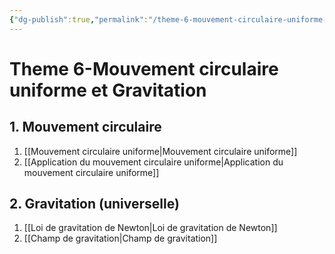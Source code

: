 ```yaml
---
{"dg-publish":true,"permalink":"/theme-6-mouvement-circulaire-uniforme-et-gravitation/","tags":["MOC","gardenEntry","gardenEntry","gardenEntry","gardenEntry","gardenEntry","gardenEntry","gardenEntry","gardenEntry","gardenEntry"]}
---
```



# Theme 6-Mouvement circulaire uniforme et Gravitation
## 1. Mouvement circulaire
1. [[Mouvement circulaire uniforme\|Mouvement circulaire uniforme]]
2. [[Application du mouvement circulaire uniforme\|Application du mouvement circulaire uniforme]]
## 2. Gravitation (universelle)
1. [[Loi de gravitation de Newton\|Loi de gravitation de Newton]]
2. [[Champ de gravitation\|Champ de gravitation]]